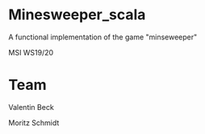 # Minesweeper_scala 
A functional implementation of the game "minseweeper"

MSI WS19/20
  
# Team  
Valentin Beck  

Moritz Schmidt